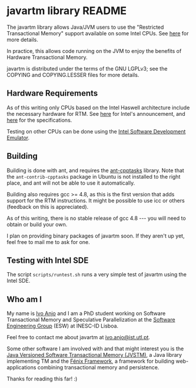 # javartm library README

The javartm library allows Java/JVM users to use the "Restricted Transactional Memory" support available on some Intel CPUs. See [here][inteltsx] for more details.

In practice, this allows code running on the JVM to enjoy the benefits of Hardware Transactional Memory.

javartm is distributed under the terms of the GNU LGPLv3; see the COPYING and COPYING.LESSER files for more details.

## Hardware Requirements

As of this writing only CPUs based on the Intel Haswell architecture include the necessary hardware for RTM. See [here][inteltsx] for Intel's announcement, and [here][tsxspecs] for the specifications.

Testing on other CPUs can be done using the [Intel Software Development Emulator][intelsde].

## Building

Building is done with ant, and requires the [ant-cpptasks][ant-cpptasks] library. Note that the `ant-contrib-cpptasks` package in Ubuntu is not installed to the right place, and ant will not be able to use it automatically.

Building also requires gcc >= 4.8, as this is the first version that adds support for the RTM instructions. It might be possible to use icc or others (feedback on this is appreciated).

As of this writing, there is no stable release of gcc 4.8 --- you will need to obtain or build your own.

I plan on providing binary packages of javartm soon. If they aren't up yet, feel free to mail me to ask for one.

## Testing with Intel SDE

The script `scripts/runtest.sh` runs a very simple test of javartm using the Intel SDE.

## Who am I

My name is [Ivo Anjo][insthome] and I am a PhD student working on Software Transactional Memory and Speculative Parallelization at the [Software Engineering Group][eswweb] (ESW) at INESC-ID Lisboa.

Feel free to contact me about javartm at <ivo.anjo@ist.utl.pt>.

Some other software I am involved with and that might interest you is the [Java Versioned Software Transactional Memory (JVSTM)][jvstm], a Java library implementing TM and the [Fénix Framework][fenixf], a framework for building web-applications combining transactional memory and persistence.

Thanks for reading this far! :)

[inteltsx]: http://software.intel.com/en-us/blogs/2012/02/07/transactional-synchronization-in-haswell
[intelsde]: http://software.intel.com/en-us/articles/intel-software-development-emulator
[tsxspecs]: http://software.intel.com/sites/default/files/m/9/2/3/41604 "Intel Architecture Instruction Set Extensions Programming Reference"
[ant-cpptasks]: http://ant-contrib.sourceforge.net/cpptasks/index.html
[insthome]: https://fenix.ist.utl.pt/homepage/ist155460
[eswweb]: http://www.esw.inesc-id.pt/cgi-bin/moin.cgi
[jvstm]: http://esw.inesc-id.pt/git/jvstm.git/
[fenixf]: https://fenix-ashes.ist.utl.pt/trac/fenix-framework